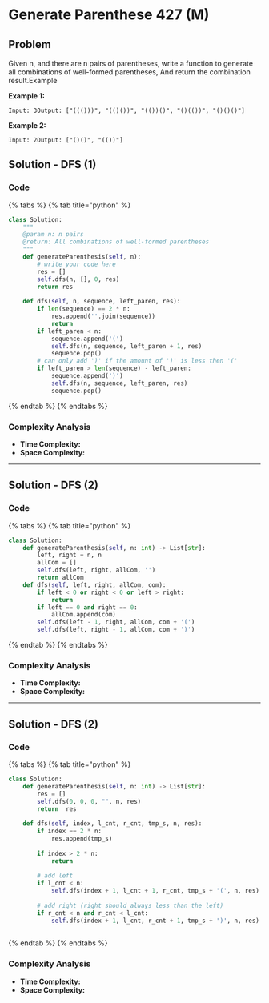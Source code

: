 # Generate Parenthese 427 (M)

## Problem

Given n, and there are n pairs of parentheses, write a function to generate all combinations of well-formed parentheses, And return the combination result.Example

**Example 1:**

```
Input: 3Output: ["((()))", "(()())", "(())()", "()(())", "()()()"]
```

**Example 2:**

```
Input: 2Output: ["()()", "(())"]
```

## Solution - DFS (1)

### Code

{% tabs %}
{% tab title="python" %}
```python
class Solution:
    """
    @param n: n pairs
    @return: All combinations of well-formed parentheses
    """
    def generateParenthesis(self, n):
        # write your code here
        res = []
        self.dfs(n, [], 0, res)
        return res
    
    def dfs(self, n, sequence, left_paren, res):
        if len(sequence) == 2 * n:
            res.append(''.join(sequence))
            return 
        if left_paren < n:
            sequence.append('(')
            self.dfs(n, sequence, left_paren + 1, res)
            sequence.pop()
        # can only add ')' if the amount of ')' is less then '('
        if left_paren > len(sequence) - left_paren:
            sequence.append(')')
            self.dfs(n, sequence, left_paren, res)
            sequence.pop()
```
{% endtab %}
{% endtabs %}

### Complexity Analysis

* **Time Complexity:**
* **Space Complexity:**

****

## Solution - DFS (2)

### Code

{% tabs %}
{% tab title="python" %}
```python
class Solution:
    def generateParenthesis(self, n: int) -> List[str]:
        left, right = n, n
        allCom = []
        self.dfs(left, right, allCom, '')
        return allCom
    def dfs(self, left, right, allCom, com):     
        if left < 0 or right < 0 or left > right:
            return 
        if left == 0 and right == 0:
            allCom.append(com)
        self.dfs(left - 1, right, allCom, com + '(')
        self.dfs(left, right - 1, allCom, com + ')')
```
{% endtab %}
{% endtabs %}

### Complexity Analysis

* **Time Complexity:**
* **Space Complexity:**

****

## Solution - DFS (2)

### Code

{% tabs %}
{% tab title="python" %}
```python
class Solution:
    def generateParenthesis(self, n: int) -> List[str]:
        res = []
        self.dfs(0, 0, 0, "", n, res)
        return  res
    
    def dfs(self, index, l_cnt, r_cnt, tmp_s, n, res):
        if index == 2 * n:
            res.append(tmp_s)
        
        if index > 2 * n:
            return 
        
        # add left
        if l_cnt < n:
            self.dfs(index + 1, l_cnt + 1, r_cnt, tmp_s + '(', n, res)
            
        # add right (right should always less than the left)
        if r_cnt < n and r_cnt < l_cnt:
            self.dfs(index + 1, l_cnt, r_cnt + 1, tmp_s + ')', n, res)
        
```
{% endtab %}
{% endtabs %}

### Complexity Analysis

* **Time Complexity:**
* **Space Complexity:**
